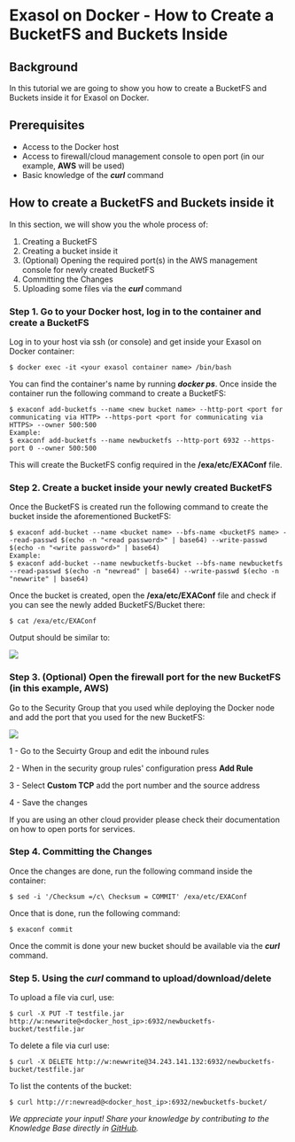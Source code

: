 # Exasol on Docker - How to Create a BucketFS and Buckets Inside 
## Background

In this tutorial we are going to show you how to create a BucketFS and Buckets inside it for Exasol on Docker.

## Prerequisites

* Access to the Docker host
* Access to firewall/cloud management console to open port (in our example, **AWS** will be used)
* Basic knowledge of the ***curl*** command

## How to create a BucketFS and Buckets inside it

In this section, we will show you the whole process of:

1. Creating a BucketFS
2. Creating a bucket inside it
3. (Optional) Opening the required port(s) in the AWS management console for newly created BucketFS
4. Committing the Changes
5. Uploading some files via the ***curl*** command

### Step 1. Go to your Docker host, log in to the container and create a BucketFS

 Log in to your host via ssh (or console) and get inside your Exasol on Docker container:
```"lia-message-template-content-zone"
$ docker exec -it <your exasol container name> /bin/bash
```
You can find the container's name by running ***docker ps***. Once inside the container run the following command to create a BucketFS:

```
$ exaconf add-bucketfs --name <new bucket name> --http-port <port for communicating via HTTP> --https-port <port for communicating via HTTPS> --owner 500:500
Example:
$ exaconf add-bucketfs --name newbucketfs --http-port 6932 --https-port 0 --owner 500:500
```

This will create the BucketFS config required in the **/exa/etc/EXAConf** file.

### Step 2. Create a bucket inside your newly created BucketFS

Once the BucketFS is created run the following command to create the bucket inside the aforementioned BucketFS:


```
$ exaconf add-bucket --name <bucket name> --bfs-name <bucketFS name> --read-passwd $(echo -n "<read password>" | base64) --write-passwd $(echo -n "<write password>" | base64)
Example:
$ exaconf add-bucket --name newbucketfs-bucket --bfs-name newbucketfs --read-passwd $(echo -n "newread" | base64) --write-passwd $(echo -n "newwrite" | base64)
```


Once the bucket is created, open the **/exa/etc/EXAConf** file and check if you can see the newly added BucketFS/Bucket there:


```
$ cat /exa/etc/EXAConf
```
Output should be similar to:

![](images/BFS_1.PNG)

### Step 3. (Optional) Open the firewall port for the new BucketFS (in this example, AWS)

Go to the Security Group that you used while deploying the Docker node and add the port that you used for the new BucketFS:

![](images/BFS_2.png)

1 - Go to the Secuirty Group and edit the inbound rules

2 - When in the security group rules' configuration press **Add Rule**

3 - Select **Custom TCP** add the port number and the source address

4 - Save the changes

If you are using an other cloud provider please check their documentation on how to open ports for services.

### Step 4. Committing the Changes

Once the changes are done, run the following command inside the container:


```
$ sed -i '/Checksum =/c\ Checksum = COMMIT' /exa/etc/EXAConf
```
Once that is done, run the following command:


```
$ exaconf commit
```
Once the commit is done your new bucket should be available via the ***curl*** command.

### Step 5. Using the *curl* command to upload/download/delete

To upload a file via curl, use:


```
$ curl -X PUT -T testfile.jar http://w:newwrite@<docker_host_ip>:6932/newbucketfs-bucket/testfile.jar
```
To delete a file via curl use:


```
$ curl -X DELETE http://w:newwrite@34.243.141.132:6932/newbucketfs-bucket/testfile.jar
```
To list the contents of the bucket:


```
$ curl http://r:newread@<docker_host_ip>:6932/newbucketfs-bucket/
```

*We appreciate your input! Share your knowledge by contributing to the Knowledge Base directly in [GitHub](https://github.com/exasol/public-knowledgebase).* 